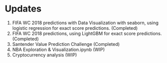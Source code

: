 # Updates
1. FIFA WC 2018 predictions with Data Visualization with seaborn, using logistic regression for exact score predictions. (Completed)
2. FIFA WC 2018 predictions, using LightGBM for exact score predictions.(Completed)
3. Santender Value Prediction Challenge (Completed)
4. NBA Exploration & Visualization.ipynb (WIP)
5. Cryptocurrency analysis (WIP)
